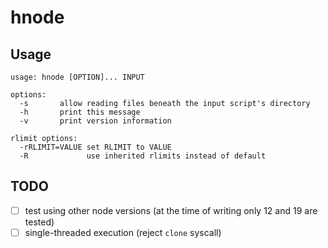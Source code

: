 # hnode

## Usage
```
usage: hnode [OPTION]... INPUT

options:
  -s       allow reading files beneath the input script's directory
  -h       print this message
  -v       print version information

rlimit options:
  -rRLIMIT=VALUE set RLIMIT to VALUE
  -R             use inherited rlimits instead of default
```

## TODO
- [ ] test using other node versions (at the time of writing only 12 and 19 are
  tested)
- [ ] single-threaded execution (reject `clone` syscall)
